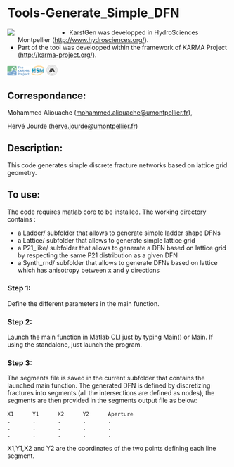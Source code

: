 # Tools-Generate_Simple_DFN

<img align="left" src="img/LogoKG.png" width="28%" /> 

- KarstGen was developped in HydroSciences Montpellier (http://www.hydrosciences.org/).
- Part of the tool was developped within the framework of KARMA Project (http://karma-project.org/).

<img src="img/LogoKARMA.jpg" width="10%" />   <img src="img/LogoHSM.png" width="6%" />   <img src="img/LogoUM.png" width="5%" />

## Correspondance:
Mohammed Aliouache (mohammed.aliouache@umontpellier.fr), 

Hervé Jourde (herve.jourde@umontpellier.fr)

## Description:
This code generates simple discrete fracture networks based on lattice grid geometry. 

## To use:
The code requires matlab core to be installed.
The working directory contains :	
- a Ladder/ subfolder that allows to generate simple ladder shape DFNs
- a Lattice/ subfolder that allows to generate simple lattice grid
- a P21_like/ subfolder that allows to generate a DFN based on lattice grid by respecting the same P21 distribution as a given DFN
- a Synth_rnd/ subfolder that allows to generate DFNs based on lattice which has anisotropy between x and y directions

### Step 1: 
Define the different parameters in the main function. 

### Step 2: 
Launch the main function in Matlab CLI just by typing Main() or Main. If using the standalone, just launch the program.

### Step 3: 
The segments file is saved in the current subfolder that contains the launched main function. The generated DFN is defined by discretizing fractures into segments (all the intersections are defined as nodes), the segments are then provided in the segments output file as below:

	X1		Y1		X2		Y2		Aperture
	.		.		.		.		.
	.		.		.		.		.
	.		.		.		.		.

X1,Y1,X2 and Y2 are the coordinates of the two points defining each line segment.

